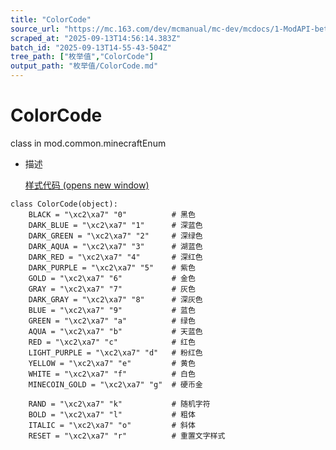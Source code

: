 ```yaml
---
title: "ColorCode"
source_url: "https://mc.163.com/dev/mcmanual/mc-dev/mcdocs/1-ModAPI-beta/%E6%9E%9A%E4%B8%BE%E5%80%BC/ColorCode.html"
scraped_at: "2025-09-13T14:56:14.383Z"
batch_id: "2025-09-13T14-55-43-504Z"
tree_path: ["枚举值","ColorCode"]
output_path: "枚举值/ColorCode.md"
---
```


#  ColorCode

class in mod.common.minecraftEnum

*   描述
    
    [样式代码 (opens new window)](https://zh.minecraft.wiki/w/%E6%A0%BC%E5%BC%8F%E5%8C%96%E4%BB%A3%E7%A0%81)
    

```
class ColorCode(object):
	BLACK = "\xc2\xa7" "0"          # 黑色
	DARK_BLUE = "\xc2\xa7" "1"      # 深蓝色
	DARK_GREEN = "\xc2\xa7" "2"     # 深绿色
	DARK_AQUA = "\xc2\xa7" "3"      # 湖蓝色
	DARK_RED = "\xc2\xa7" "4"       # 深红色
	DARK_PURPLE = "\xc2\xa7" "5"    # 紫色
	GOLD = "\xc2\xa7" "6"           # 金色
	GRAY = "\xc2\xa7" "7"           # 灰色
	DARK_GRAY = "\xc2\xa7" "8"      # 深灰色
	BLUE = "\xc2\xa7" "9"           # 蓝色
	GREEN = "\xc2\xa7" "a"          # 绿色
	AQUA = "\xc2\xa7" "b"           # 天蓝色
	RED = "\xc2\xa7" "c"            # 红色
	LIGHT_PURPLE = "\xc2\xa7" "d"   # 粉红色
	YELLOW = "\xc2\xa7" "e"         # 黄色
	WHITE = "\xc2\xa7" "f"          # 白色
	MINECOIN_GOLD = "\xc2\xa7" "g"  # 硬币金

	RAND = "\xc2\xa7" "k"           # 随机字符
	BOLD = "\xc2\xa7" "l"           # 粗体
	ITALIC = "\xc2\xa7" "o"         # 斜体
	RESET = "\xc2\xa7" "r"          # 重置文字样式


```